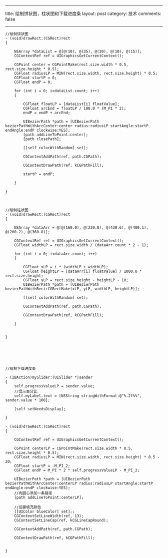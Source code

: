 ---
 title: 绘制饼状图，柱状图和下载进度条
 layout: post
 category: 技术
 comments: false
 
 ---
 
 
 	//绘制饼状图
 	- (void)drawRect:(CGRect)rect
	{
	    
	    NSArray *dataList = @[@(10), @(35), @(30), @(10), @(15)];
	    CGContextRef ref = UIGraphicsGetCurrentContext();
	    
	    CGPoint center = CGPointMake(rect.size.width * 0.5, rect.size.height * 0.5);
	    CGFloat radiusLP = MIN(rect.size.width, rect.size.height) * 0.5;
	    CGFloat startP = 0;
	    CGFloat endP = 0;
	
	    for (int i = 0; i<dataList.count; i++)
	    {
	        
	        CGFloat floatLP = [dataList[i] floatValue];
	        CGFloat arcEnd = floatLP / 100.0 * (M_PI * 2);
	        endP = endP + arcEnd;
	        
	        UIBezierPath *path = [UIBezierPath bezierPathWithArcCenter:center radius:radiusLP startAngle:startP endAngle:endP clockwise:YES];
	        [path addLineToPoint:center];
	        [path closePath];
	
	        [[self colorWithRandom] set];
	        
	        CGContextAddPath(ref, path.CGPath);
	        
	        CGContextDrawPath(ref, kCGPathFill);
	        
	        startP = endP;
	        
	    }
	
	}
	
	
	
	//绘制柱状图
	- (void)drawRect:(CGRect)rect
	{
	    
	    NSArray *dataArr = @[@(160.0), @(230.8), @(430.6), @(400.1), @(200.2), @(360.8)];
	    
	    CGContextRef ref = UIGraphicsGetCurrentContext();
	    CGFloat widthLP = rect.size.width / (dataArr.count * 2 - 1);
	    
	    for (int i = 0; i<dataArr.count; i++)
	    {
	        
	        CGFloat xLP = i * (widthLP + widthLP);
	        CGFloat heightLP = [dataArr[i] floatValue] / 1000.0 * rect.size.height;
	        CGFloat yLP = rect.size.height - heightLP - 10;
	        UIBezierPath *path = [UIBezierPath bezierPathWithRect:CGRectMake(xLP, yLP, widthLP, heightLP)];
	        
	        [[self colorWithRandom] set];
	        
	        CGContextAddPath(ref, path.CGPath);
	        
	        CGContextDrawPath(ref, kCGPathFill);
	        
	    }
	
	    
	}
	
	
	
	
	
	
	//绘制下载进度条
	
	- (IBAction)mySlider:(UISlider *)sender
	{
	    self.progressValueLP = sender.value;
	    //显示百分比
	    self.myLabel.text = [NSString stringWithFormat:@"%.2f%%", sender.value * 100];
	    
	    [self setNeedsDisplay];
	    
	}
	
	- (void)drawRect:(CGRect)rect
	{
	    
	    CGContextRef ref = UIGraphicsGetCurrentContext();
	    
	    CGPoint centerLP = CGPointMake(rect.size.width * 0.5, rect.size.height * 0.5);
	    CGFloat radiusLP = MIN(rect.size.width, rect.size.height) * 0.5 - 20;
	    CGFloat startP = -M_PI_2;
	    CGFloat endP = M_PI * 2 * self.progressValueLP - M_PI_2;
	    
	    UIBezierPath *path = [UIBezierPath bezierPathWithArcCenter:centerLP radius:radiusLP startAngle:startP endAngle:endP clockwise:YES];
	    //向圆心添加一条路径
	    [path addLineToPoint:centerLP];
	
	    //设置填充颜色
	    [[UIColor blueColor] set];;
	    CGContextSetLineWidth(ref, 13);
	    CGContextSetLineCap(ref, kCGLineCapRound);
	    
	    CGContextAddPath(ref, path.CGPath);
	    
	    CGContextDrawPath(ref, kCGPathFill);
	    
	    
	}
